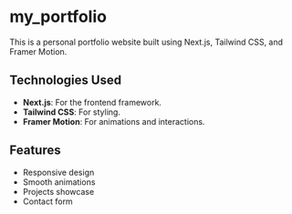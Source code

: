 # my_portfolio
This is a personal portfolio website built using Next.js, Tailwind CSS, and Framer Motion.

## Technologies Used
- **Next.js**: For the frontend framework.
- **Tailwind CSS**: For styling.
- **Framer Motion**: For animations and interactions.

## Features
- Responsive design
- Smooth animations
- Projects showcase
- Contact form